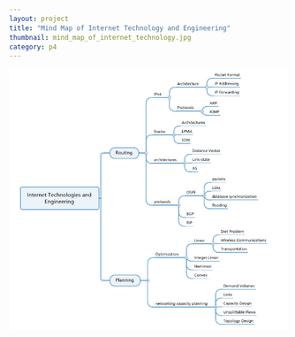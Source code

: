 ```yaml
---
layout: project
title: "Mind Map of Internet Technology and Engineering"
thumbnail: mind_map_of_internet_technology.jpg
category: p4
---
```



![Mind Map of Internet Technology and Engineering](/assets/img/projects/p4/mind_map_of_internet_technology.jpg)
